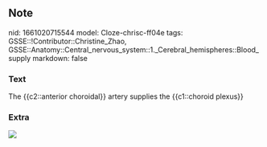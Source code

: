 ## Note
nid: 1661020715544
model: Cloze-chrisc-ff04e
tags: GSSE::!Contributor::Christine_Zhao, GSSE::Anatomy::Central_nervous_system::1._Cerebral_hemispheres::Blood_supply
markdown: false

### Text
<div>
  <div>
    <div>
      <div>
        <div>
          The {{c2::anterior choroidal}} artery supplies the
          {{c1::choroid plexus}}
        </div>
      </div>
    </div>
  </div>
</div>

### Extra
<img src="paste-f98611465648a1169fdd80201325f5ea5218f16e.jpg">
